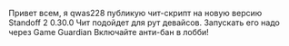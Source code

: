 Привет всем, я qwas228 публикую чит-скрипт на новую версию Standoff 2 0.30.0
Чит подойдет для рут девайсов.
Запускать его надо через Game Guardian 
Включайте анти-бан в лобби!
